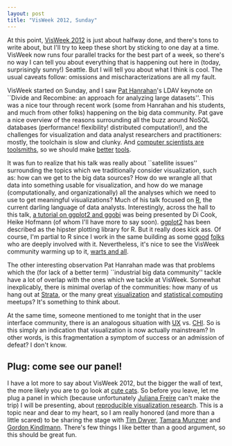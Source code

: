 ```yaml
---
layout: post
title: "VisWeek 2012, Sunday"
---
```


At this point, [VisWeek 2012](http://visweek.org) is just about
halfway done, and there's tons to write about, but I'll try to keep
these short by sticking to one day at a time. 
VisWeek now runs four parallel tracks for the best part
of a week, so there's no way I can tell you about everything that
is happening out here in (today, surprisingly sunny!) Seattle. But I
will tell you about what I think is cool. The usual caveats follow:
omissions and mischaracterizations are all my fault.

VisWeek started on Sunday, and I saw
[Pat Hanrahan](http://graphics.stanford.edu/~hanrahan/)'s LDAV
keynote on ``Divide and Recombine: an approach for analyzing large
datasets''. This was a nice tour through recent work (some from
Hanrahan and his students, and much from other folks) happening on the big data
community. Pat gave a nice overview of the
reasons surrounding all the buzz around NoSQL databases (performance!
flexibility! distributed computation!), and the challenges
for visualization and data analyst researchers and practitioners:
mostly, the toolchain is slow and clunky. And [computer scientists are
toolsmiths](http://www.cs.unc.edu/~brooks/Toolsmith-CACM.pdf), so we should make [better](https://github.com/jtalbot/riposte)
[tools](http://www.datadr.org).

It was fun to realize that his talk was really about
``satellite issues'' surrounding the topics which we traditionally
consider visualization, such as: how can we get to the big data
sources? How do we wrangle all that data into something usable for
visualization, and how do we manage (computationally, and organizationally)
all the analyses which we need to use to get meaningful visualizations?
Much of his talk focused
on [R](http://www.r-project.org), the current darling language
of data analysts. Interestingly, across the hall to this talk,
[a
tutorial on ggplot2 and ggobi](http://visweek.org/visweek/2012/tutorial/visweek/visualizing-data-r-and-ggobi) was being presented by Di Cook, Heike Hofmann (of whom I'll
have more to say soon). [ggplot2](http://ggplot2.org) has been described as the hipster
plotting library for R. But it really does kick ass. Of course, 
I'm partial to R since I work in the same building as some
[good](http://www2.research.att.com/~urbanek/)
[folks](http://www.research.att.com/people/Becker_Richard_A/index.html?fbid=Wto_COA2yWM)
who are deeply involved with it. Nevertheless, it's nice to see the
VisWeek community warming up to it,
[warts
and all](https://twitter.com/FisherDanyel/status/257524247105253376).

The other interesting observation Pat Hanrahan made was that
problems which the (for lack of a better term) ``industrial big data
community'' tackle have a lot of overlap with the ones which we
tackle at VisWeek. Somewhat inexplicably, there is minimal overlap of the
communities: how many of us hang out at
[Strata](http://strataconf.com/stratany2012/?intcmp=il-strata-stny12-franchise-page),
or the many great
[visualization](https://www.facebook.com/events/152674571526368/)
and [statistical computing](http://www.meetup.com/nyhackr/)
meetups? It's something to think about. 

At the same time, someone mentioned to me tonight that in the user
interface community, there is an analogous situation with
[UX](http://www.ux-lx.com)
vs. [CHI](http://chi2013.acm.org). So is this simply an
indication that visualization is now actually mainstream? In other
words, is this fragmentation a symptom of success or an admission
of defeat? I don't know.

## Plug: come see our panel!

I have a lot more to say about VisWeek 2012, but the bigger the wall
of text, the more likely you are to go look at
[cute cats](http://www.reddit.com/r/aww). So before you leave, let me plug
a panel in which (because unfortunately [Juliana Freire](http://vgc.poly.edu/~juliana/) can't make the trip) I will be presenting, about
[reproducible
visualization research](http://visweek.org/visweek/2012/panel/infovis/reproducible-visualization-research-how-do-we-get-there). This is a topic near and dear to my heart, so
I am really honored (and more than a little scared) to be sharing the
stage with [Tim Dwyer](http://www.csse.monash.edu.au/~tdwyer/),
[Tamara Munzner](www.cs.ubc.ca/~tmm/) and
[Gordon Kindlmann](http://cs.uchicago.edu/~glk/). There's few
things I like better than a good argument, so this should be great fun.
